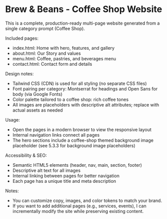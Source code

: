 # Brew & Beans - Coffee Shop Website

This is a complete, production-ready multi-page website generated from a single category prompt (Coffee Shop).

Included pages:
- index.html: Home with hero, features, and gallery
- about.html: Our Story and values
- menu.html: Coffee, pastries, and beverages menu
- contact.html: Contact form and details

Design notes:
- Tailwind CSS (CDN) is used for all styling (no separate CSS files)
- Font pairing per category: Montserrat for headings and Open Sans for body (via Google Fonts)
- Color palette tailored to a coffee shop: rich coffee tones
- All images are placeholders with descriptive alt attributes; replace with actual assets as needed

Usage:
- Open the pages in a modern browser to view the responsive layout
- Internal navigation links connect all pages
- The hero sections include a coffee-shop themed background image placeholder (see 5.3.3 for background image placeholders)

Accessibility & SEO:
- Semantic HTML5 elements (header, nav, main, section, footer)
- Descriptive alt text for all images
- Internal linking between pages for better navigation
- Each page has a unique title and meta description

Notes:
- You can customize copy, images, and color tokens to match your brand.
- If you want to add additional pages (e.g., services, events), I can incrementally modify the site while preserving existing content.